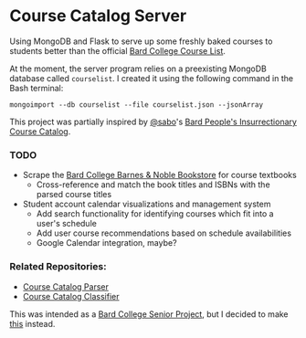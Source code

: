 # Course Catalog Server
Using MongoDB and Flask to serve up some freshly baked courses to students better than the official [Bard College Course List](http://inside.bard.edu/academic/courses/current/oldlists.html).

At the moment, the server program relies on a preexisting MongoDB database called `courselist`. I created it using the following command in the Bash terminal:

`mongoimport --db courselist --file courselist.json --jsonArray`

This project was partially inspired by [@sabo](https://github.com/sabo)'s [Bard People's Insurrectionary Course Catalog](https://projects.eh.bard.edu/bpicc/).

### TODO
* Scrape the [Bard College Barnes & Noble Bookstore](https://bard.bncollege.com/) for course textbooks
    * Cross-reference and match the book titles and ISBNs with the parsed course titles 
* Student account calendar visualizations and management system
    * Add search functionality for identifying courses which fit into a user's schedule
    * Add user course recommendations based on schedule availabilities
    * Google Calendar integration, maybe?

### Related Repositories:
* [Course Catalog Parser](https://github.com/segalgouldn/course-catalog-parser)
* [Course Catalog Classifier](https://github.com/segalgouldn/course-catalog-classifier)

This was intended as a [Bard College Senior Project](https://github.com/segalgouldn/Senior-Project-Subtweets/blob/master/drafts/senior_project_guidelines.pdf), but I decided to make [this](https://github.com/segalgouldn/Senior-Project-Subtweets) instead.

